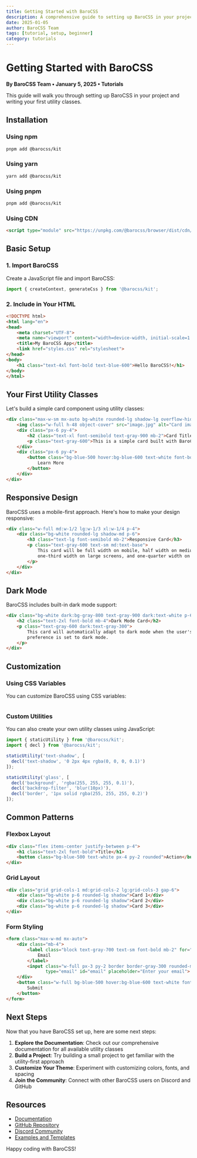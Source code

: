 ```yaml
---
title: Getting Started with BaroCSS
description: A comprehensive guide to setting up BaroCSS in your project and writing your first utility classes.
date: 2025-01-05
author: BaroCSS Team
tags: [tutorial, setup, beginner]
category: tutorials
---
```


# Getting Started with BaroCSS

**By BaroCSS Team • January 5, 2025 • Tutorials**

This guide will walk you through setting up BaroCSS in your project and writing your first utility classes.

## Installation

### Using npm

```bash
pnpm add @barocss/kit
```

### Using yarn

```bash
yarn add @barocss/kit
```

### Using pnpm

```bash
pnpm add @barocss/kit
```

### Using CDN

```html
<script type="module" src="https://unpkg.com/@barocss/browser/dist/cdn/barocss.js"></script>
```

## Basic Setup

### 1. Import BaroCSS

Create a JavaScript file and import BaroCSS:

```typescript
import { createContext, generateCss } from '@barocss/kit';
```

### 2. Include in Your HTML

```html
<!DOCTYPE html>
<html lang="en">
<head>
    <meta charset="UTF-8">
    <meta name="viewport" content="width=device-width, initial-scale=1.0">
    <title>My BaroCSS App</title>
    <link href="styles.css" rel="stylesheet">
</head>
<body>
    <h1 class="text-4xl font-bold text-blue-600">Hello BaroCSS!</h1>
</body>
</html>
```

## Your First Utility Classes

Let's build a simple card component using utility classes:

```html
<div class="max-w-sm mx-auto bg-white rounded-lg shadow-lg overflow-hidden">
    <img class="w-full h-48 object-cover" src="image.jpg" alt="Card image">
    <div class="px-6 py-4">
        <h2 class="text-xl font-semibold text-gray-900 mb-2">Card Title</h2>
        <p class="text-gray-600">This is a simple card built with BaroCSS utility classes.</p>
    </div>
    <div class="px-6 py-4">
        <button class="bg-blue-500 hover:bg-blue-600 text-white font-bold py-2 px-4 rounded">
            Learn More
        </button>
    </div>
</div>
```

## Responsive Design

BaroCSS uses a mobile-first approach. Here's how to make your design responsive:

```html
<div class="w-full md:w-1/2 lg:w-1/3 xl:w-1/4 p-4">
    <div class="bg-white rounded-lg shadow-md p-6">
        <h3 class="text-lg font-semibold mb-2">Responsive Card</h3>
        <p class="text-gray-600 text-sm md:text-base">
            This card will be full width on mobile, half width on medium screens,
            one-third width on large screens, and one-quarter width on extra large screens.
        </p>
    </div>
</div>
```

## Dark Mode

BaroCSS includes built-in dark mode support:

```html
<div class="bg-white dark:bg-gray-800 text-gray-900 dark:text-white p-6 rounded-lg">
    <h2 class="text-2xl font-bold mb-4">Dark Mode Card</h2>
    <p class="text-gray-600 dark:text-gray-300">
        This card will automatically adapt to dark mode when the user's system
        preference is set to dark mode.
    </p>
</div>
```

## Customization

### Using CSS Variables

You can customize BaroCSS using CSS variables:

```css
```

### Custom Utilities

You can also create your own utility classes using JavaScript:

```typescript
import { staticUtility } from '@barocss/kit';
import { decl } from '@barocss/kit';

staticUtility('text-shadow', [
  decl('text-shadow', '0 2px 4px rgba(0, 0, 0, 0.1)')
]);

staticUtility('glass', [
  decl('background', 'rgba(255, 255, 255, 0.1)'),
  decl('backdrop-filter', 'blur(10px)'),
  decl('border', '1px solid rgba(255, 255, 255, 0.2)')
]);
```

## Common Patterns

### Flexbox Layout

```html
<div class="flex items-center justify-between p-4">
    <h1 class="text-2xl font-bold">Title</h1>
    <button class="bg-blue-500 text-white px-4 py-2 rounded">Action</button>
</div>
```

### Grid Layout

```html
<div class="grid grid-cols-1 md:grid-cols-2 lg:grid-cols-3 gap-6">
    <div class="bg-white p-6 rounded-lg shadow">Card 1</div>
    <div class="bg-white p-6 rounded-lg shadow">Card 2</div>
    <div class="bg-white p-6 rounded-lg shadow">Card 3</div>
</div>
```

### Form Styling

```html
<form class="max-w-md mx-auto">
    <div class="mb-4">
        <label class="block text-gray-700 text-sm font-bold mb-2" for="email">
            Email
        </label>
        <input class="w-full px-3 py-2 border border-gray-300 rounded-md focus:outline-none focus:ring-2 focus:ring-blue-500" 
               type="email" id="email" placeholder="Enter your email">
    </div>
    <button class="w-full bg-blue-500 hover:bg-blue-600 text-white font-bold py-2 px-4 rounded-md">
        Submit
    </button>
</form>
```

## Next Steps

Now that you have BaroCSS set up, here are some next steps:

1. **Explore the Documentation**: Check out our comprehensive documentation for all available utility classes
2. **Build a Project**: Try building a small project to get familiar with the utility-first approach
3. **Customize Your Theme**: Experiment with customizing colors, fonts, and spacing
4. **Join the Community**: Connect with other BaroCSS users on Discord and GitHub

## Resources

- [Documentation](/guide/)
- [GitHub Repository](https://github.com/barocss/barocss)
- [Discord Community](https://discord.gg/barocss)
- [Examples and Templates](https://github.com/barocss/barocss/tree/main/examples)

Happy coding with BaroCSS!
